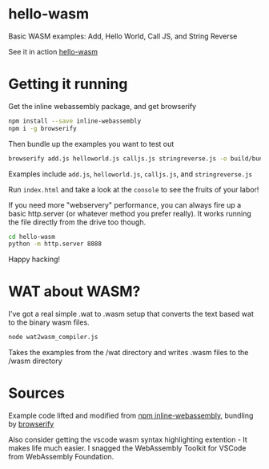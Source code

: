 # hello-wasm
Basic WASM examples: Add, Hello World, Call JS, and String Reverse 

See it in action [hello-wasm](https://mightyweasel.github.io/hello-wasm/)

# Getting it running

Get the inline webassembly package, and get browserify

```bash
npm install --save inline-webassembly
npm i -g browserify
```

Then bundle up the examples you want to test out

```bash
browserify add.js helloworld.js calljs.js stringreverse.js -o build/bundle.js
```

Examples include `add.js`, `helloworld.js`, `calljs.js`, and `stringreverse.js`

Run `index.html` and take a look at the `console` to see the fruits of your labor!

If you need more "webservery" performance, you can always fire up a basic http.server (or whatever method you prefer really). It works running the file directly from the drive too though.

```bash
cd hello-wasm
python -m http.server 8888
```

Happy hacking!

# WAT about WASM?

I've got a real simple .wat to .wasm setup that converts the text based wat to the binary wasm files.

```bash
node wat2wasm_compiler.js
```

Takes the examples from the /wat directory and writes .wasm files to the /wasm directory 

# Sources

Example code lifted and modified from [npm inline-webassembly](https://www.npmjs.com/package/inline-webassembly), bundling by [browserify](http://browserify.org/)

Also consider getting the vscode wasm syntax highlighting extention - It makes life much easier. I snagged the WebAssembly Toolkit for VSCode from WebAssembly Foundation.
